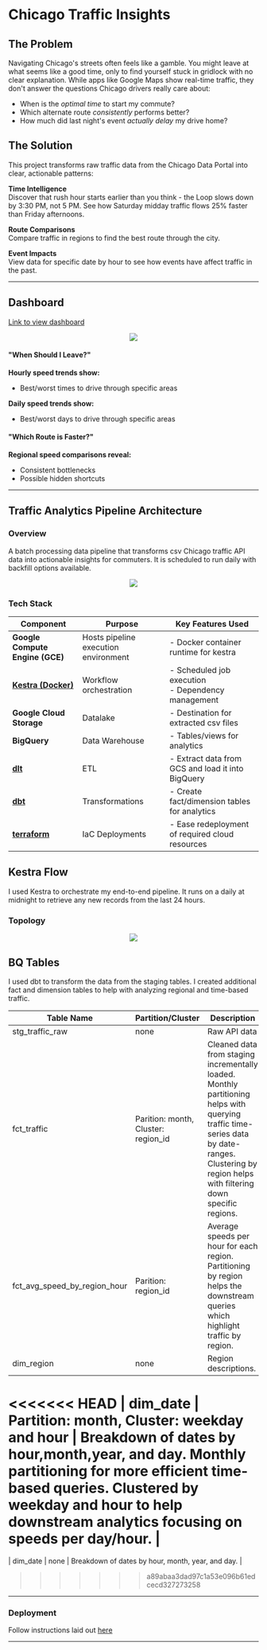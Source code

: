 # Chicago Traffic Insights  

## The Problem  
Navigating Chicago's streets often feels like a gamble. You might leave at what seems like a good time, only to find yourself stuck in gridlock with no clear explanation. While apps like Google Maps show real-time traffic, they don't answer the questions Chicago drivers really care about:  
- When is the *optimal time* to start my commute?  
- Which alternate route *consistently* performs better?
- How much did last night's event *actually delay* my drive home?  

## The Solution  
This project transforms raw traffic data from the Chicago Data Portal into clear, actionable patterns:  

**Time Intelligence**  
Discover that rush hour starts earlier than you think - the Loop slows down by 3:30 PM, not 5 PM. See how Saturday midday traffic flows 25% faster than Friday afternoons.  

**Route Comparisons**  
Compare traffic in regions to find the best route through the city.

**Event Impacts**  
View data for specific date by hour to see how events have affect traffic in the past.

---

## Dashboard

[Link to view dashboard](https://lookerstudio.google.com/reporting/c6637050-b11f-45ce-b5f3-87fe0f37bda5)

<p align="center">
  <img src="https://github.com/alepanti/ChiTrafficInsights/blob/main/images/dashboard.png" />
</p>

#### "When Should I Leave?"  
**Hourly speed trends show:**  
- Best/worst times to drive through specific areas  

**Daily speed trends show:**  
- Best/worst days to drive through specific areas  

#### "Which Route is Faster?"  
**Regional speed comparisons reveal:**  
- Consistent bottlenecks
- Possible hidden shortcuts

---

## Traffic Analytics Pipeline Architecture

### Overview
A batch processing data pipeline that transforms csv Chicago traffic API data into actionable insights for commuters. It is scheduled to run daily with backfill options available.

<p align="center">
  <img src="https://github.com/alepanti/ChiTrafficInsights/blob/main/images/diagram.png" />
</p>

### Tech Stack

| Component              | Purpose                                                                 | Key Features Used                     |
|------------------------|-------------------------------------------------------------------------|---------------------------------------|
| **Google Compute Engine (GCE)** | Hosts pipeline execution environment                                  | - Docker container runtime for kestra            |
| [**Kestra (Docker)**](kestra)     | Workflow orchestration                                                 | - Scheduled job execution<br>- Dependency management |
| **Google Cloud Storage**     | Datalake                                               | - Destination for extracted csv files |
| **BigQuery**     | Data Warehouse                                              | - Tables/views for analytics  |
| [**dlt**](dlt_bq)     | ETL                                             | - Extract data from GCS and load it into BigQuery  |
| [**dbt**](dbt)     | Transformations                                             | - Create fact/dimension tables for analytics  |
| [**terraform**](terraform)     | IaC Deployments                                             | - Ease redeployment of required cloud resources  |

## Kestra Flow
I used Kestra to orchestrate my end-to-end pipeline. It runs on a daily at midnight to retrieve any new records from the last 24 hours.

### Topology

<p align="center">
  <img src="https://github.com/alepanti/ChiTrafficInsights/blob/main/images/flow_top.png" />
</p>

## BQ Tables

I used dbt to transform the data from the staging tables. I created additional fact and dimension tables to help with analyzing regional and time-based traffic.

| Table Name          | Partition/Cluster       | Description                          |
|---------------------|-------------------------|--------------------------------------|
| stg_traffic_raw     | none                    | Raw API data                         |
| fct_traffic                 | Parition: month, Cluster: region_id  | Cleaned data from staging incrementally loaded. Monthly partitioning helps with querying traffic time-series data by date-ranges. Clustering by region helps with filtering down specific regions.  |
| fct_avg_speed_by_region_hour            | Parition: region_id | Average speeds per hour for each region. Partitioning by region helps the downstream queries which highlight traffic by region. |
| dim_region                 | none                    | Region descriptions.                                  |
<<<<<<< HEAD
| dim_date                 | Partition: month, Cluster: weekday and hour                  | Breakdown of dates by hour,month,year, and day. Monthly partitioning for more efficient time-based queries. Clustered by weekday and hour to help downstream analytics focusing on speeds per day/hour.                                |
=======
| dim_date                 | none                    | Breakdown of dates by hour, month, year, and day.                                 |
>>>>>>> a89abaa3dad97c1a53e096b61edcecd327273258

---

### Deployment

Follow instructions laid out [here](INSTRUCTIONS.md)

---

